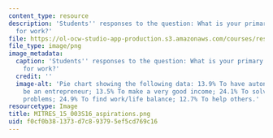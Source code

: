 ```yaml
---
content_type: resource
description: 'Students'' responses to the question: What is your primary aspiration
  for work?'
file: https://ol-ocw-studio-app-production.s3.amazonaws.com/courses/res-15-003-shaping-the-future-of-work-15-662x-spring-2016/f0cf0b381373d7c893795ef5cd769c16_MITRES_15_003S16_aspirations.png
file_type: image/png
image_metadata:
  caption: 'Students'' responses to the question: What is your primary aspiration
    for work?'
  credit: ''
  image-alt: 'Pie chart showing the following data: 13.9% To have autonomy; 11% To
    be an entrepreneur; 13.5% To make a very good income; 24.1% To solve big and important
    problems; 24.9% To find work/life balance; 12.7% To help others.'
resourcetype: Image
title: MITRES_15_003S16_aspirations.png
uid: f0cf0b38-1373-d7c8-9379-5ef5cd769c16
---
```


